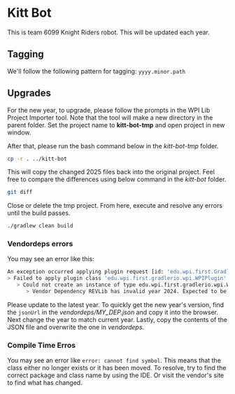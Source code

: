# Kitt Bot
This is team 6099 Knight Riders robot. This will be updated each year.

## Tagging
We'll follow the following pattern for tagging: `yyyy.minor.path`

## Upgrades
For the new year, to upgrade, please follow the prompts in the WPI Lib Project Importer tool.
Note that the tool will make a new directory in the parent folder. Set the project name to 
**kitt-bot-tmp** and open project in new window.

After that, please run the bash command below in the *kitt-bot-tmp* folder.

```bash
cp -r . ../kitt-bot
```

This will copy the changed 2025 files back into the original project. Feel free to compare the 
differences using below command in the *kitt-bot* folder.

```bash
git diff
```

Close or delete the tmp project. From here, execute and resolve any errors until the build passes.

```bash
./gradlew clean build
```

### Vendordeps errors
You may see an error like this:

```bash
An exception occurred applying plugin request [id: 'edu.wpi.first.GradleRIO', version: '2025.2.1']
> Failed to apply plugin class 'edu.wpi.first.gradlerio.wpi.WPIPlugin'.
   > Could not create an instance of type edu.wpi.first.gradlerio.wpi.WPIExtension.
      > Vendor Dependency REVLib has invalid year 2024. Expected to be 2025. Reach out to the vendor to get a new version of the dependency. Attempting to modify an existing dependency will break at runtime, and will result in loss of support from the WPILib team.
```

Please update to the latest year. To quickly get the new year's version, find the `jsonUrl` in the 
*vendordeps/MY_DEP.json* and copy it into the browser. Next change the year to match current year.
Lastly, copy the contents of the JSON file and overwrite the one in *vendordeps*.

### Compile Time Erros
You may see an error like `error: cannot find symbol`. This means that the class either no
longer exists or it has been moved. To resolve, try to find the correct package and class
name by using the IDE. Or visit the vendor's site to find what has changed.